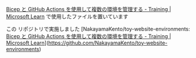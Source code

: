 [Bicep と GitHub Actions を使用して複数の環境を管理する - Training | Microsoft Learn](https://learn.microsoft.com/ja-jp/training/modules/manage-multiple-environments-using-bicep-github-actions/) で使用したファイルを置いています

この リポジトリで実施しました
[NakayamaKento/toy-website-environments: [Bicep と GitHub Actions を使用して複数の環境を管理する - Training | Microsoft Learn](https://learn.microsoft.com/ja-jp/training/modules/manage-multiple-environments-using-bicep-github-actions/)](https://github.com/NakayamaKento/toy-website-environments)